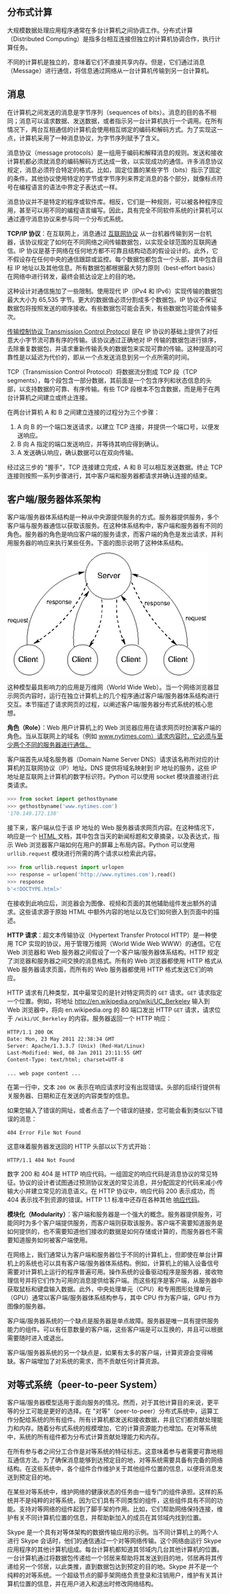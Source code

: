 ## 分布式计算

大规模数据处理应用程序通常在多台计算机之间协调工作。分布式计算（Distributed Computing）是指多台相互连接但独立的计算机协调合作，执行计算任务。

不同的计算机是独立的，意味着它们不直接共享内存。但是，它们通过消息（Message）进行通信，将信息通过网络从一台计算机传输到另一台计算机。

## 消息

在计算机之间发送的消息是字节序列（sequences of bits）。消息的目的各不相同；消息可以请求数据、发送数据，或者指示另一台计算机执行一个调用。在所有情况下，两台互相通信的计算机会使用相互绑定的编码和解码方式。为了实现这一点，计算机采用了一种消息协议，为字节序列赋予了含义。

消息协议（message protocols）是一组用于编码和解释消息的规则。发送和接收计算机都必须就消息的编码解码方式达成一致，以实现成功的通信。许多消息协议规定，消息必须符合特定的格式。比如，固定位置的某些字节（bits）指示了固定的条件。其他协议使用特定的字节或字节序列来界定消息的各个部分，就像标点符号在编程语言的语法中界定子表达式一样。

消息协议并不是特定的程序或软件库。相反，它们是一种规则，可以被各种程序应用，甚至可以用不同的编程语言编写。因此，具有完全不同软件系统的计算机可以通过遵守消息协议来参与同一个分布式系统。

**TCP/IP 协议**：在互联网上，消息通过 [互联网协议](https://en.wikipedia.org/wiki/Internet_Protocol) 从一台机器传输到另一台机器，该协议规定了如何在不同网络之间传输数据包，以实现全球范围的互联网通信。IP 协议是基于网络在任何地方都不可靠且结构动态的假设设计的。此外，它不假设存在任何中央的通信跟踪或监控。每个数据包都包含一个头部，其中包含目标 IP 地址以及其他信息。所有数据包都根据最大努力原则（best-effort basis）在网络中进行转发，最终会抵达设定上的目的地。

这种设计对通信施加了一些限制。使用现代 IP（IPv4 和 IPv6）实现传输的数据包最大大小为 65,535 字节。更大的数据值必须分割成多个数据包。IP 协议不保证数据包将按照发送的顺序接收。有些数据包可能会丢失，有些数据包可能会传输多次。

[传输控制协议 Transmission Control Protocol](http://en.wikipedia.org/wiki/Transmission_Control_Protocol) 是在 IP 协议的基础上提供了对任意大小字节流可靠有序的传输。该协议通过正确地对 IP 传输的数据包进行排序，去除重复数据包，并请求重新传输丢失的数据包来实现可靠的传输。这种提高的可靠性是以延迟为代价的，即从一个点发送消息到另一个点所需的时间。

TCP（Transmission Control Protocol）将数据流分割成 TCP 段（TCP segments），每个段包含一部分数据，其前面是一个包含序列和状态信息的头部，以支持数据的可靠、有序传输。有些 TCP 段根本不包含数据，而是用于在两台计算机之间建立或终止连接。

在两台计算机 A 和 B 之间建立连接的过程分为三个步骤：

1. A 向 B 的一个端口发送请求，以建立 TCP 连接，并提供一个端口号，以便发送响应。
2. B 向 A 指定的端口发送响应，并等待其响应得到确认。
3. A 发送确认响应，确认数据可以在双向传输。

经过这三步的 "握手"，TCP 连接建立完成，A 和 B 可以相互发送数据。终止 TCP 连接则按照一系列步骤进行，其中客户端和服务器都请求并确认连接的结束。

## 客户端/服务器体系架构

客户端/服务器体系结构是一种从中央源提供服务的方式。服务器提供服务，多个客户端与服务器通信以获取该服务。在这种体系结构中，客户端和服务器有不同的角色。服务器的角色是响应客户端的服务请求，而客户端的角色是发出请求，并利用服务器的响应来执行某些任务。下面的图示说明了这种体系结构。

![distributed_system](../img/clientserver.png)

这种模型最具影响力的应用是万维网（World Wide Web）。当一个网络浏览器显示网页内容时，运行在独立计算机上的几个程序通过客户端/服务器体系结构进行交互。本节描述了请求网页的过程，以阐述客户端/服务器分布式系统的核心思想。

**角色（Role）**：Web 用户计算机上的 Web 浏览器应用在请求网页时扮演客户端的角色。当从互联网上的域名（例如 www.nytimes.com）请求内容时，它必须与至少两个不同的服务器进行通信。

客户端首先从域名服务器（Domain Name Server DNS）请求该名称所对应的计算机的互联网协议（IP）地址。DNS 提供将域名映射到 IP 地址的服务，这些 IP 地址是互联网上计算机的数字标识符。Python 可以使用 socket 模块直接进行此类请求。

```python
>>> from socket import gethostbyname
>>> gethostbyname('www.nytimes.com')
'170.149.172.130'
```

接下来，客户端从位于该 IP 地址的 Web 服务器请求网页内容。在这种情况下，响应是一个 [HTML ](http://en.wikipedia.org/wiki/HTML)文档，其中包含当天的新闻标题和文章摘录，以及表达式，指示 Web 浏览器客户端如何在用户的屏幕上布局内容。Python 可以使用 `urllib.request` 模块进行所需的两个请求以检索此内容。

```python
>>> from urllib.request import urlopen
>>> response = urlopen('http://www.nytimes.com').read()
>>> response
b'<!DOCTYPE.html>'
```

在接收到此响应后，浏览器会为图像、视频和页面的其他辅助组件发出额外的请求。这些请求源于原始 HTML 中额外内容的地址以及它们如何嵌入到页面中的描述。

**HTTP 请求**：超文本传输协议（Hypertext Transfer Protocol HTTP）是一种使用 TCP 实现的协议，用于管理万维网（World Wide Web WWW）的通信。它在 Web 浏览器和 Web 服务器之间假设了一个客户端/服务器体系结构。HTTP 规定了浏览器和服务器之间交换的消息格式。所有的 Web 浏览器都使用 HTTP 格式从 Web 服务器请求页面，而所有的 Web 服务器都使用 HTTP 格式发送它们的响应。

HTTP 请求有几种类型，其中最常见的是针对特定网页的 `GET` 请求。`GET` 请求指定一个位置。例如，将地址 http://en.wikipedia.org/wiki/UC_Berkeley 输入到 Web 浏览器中，将向 en.wikipedia.org 的 80 端口发出 HTTP `GET` 请求，请求位于 `/wiki/UC_Berkeley` 的内容。服务器返回一个 HTTP 响应：

```http
HTTP/1.1 200 OK
Date: Mon, 23 May 2011 22:38:34 GMT
Server: Apache/1.3.3.7 (Unix) (Red-Hat/Linux)
Last-Modified: Wed, 08 Jan 2011 23:11:55 GMT
Content-Type: text/html; charset=UTF-8

... web page content ...
```

在第一行中，文本 `200 OK` 表示在响应请求时没有出现错误。头部的后续行提供有关服务器、日期和正在发送的内容类型的信息。

如果您输入了错误的网址，或者点击了一个错误的链接，您可能会看到类似以下错误的消息：

```http
404 Error File Not Found
```

这意味着服务器发送回的 HTTP 头部以以下方式开始：

```http
HTTP/1.1 404 Not Found
```

数字 200 和 404 是 HTTP 响应代码。一组固定的响应代码是消息协议的常见特征。协议的设计者试图通过预测协议发送的常见消息，并分配固定的代码来减小传输大小并建立常见的消息语义。在 HTTP 协议中，响应代码 200 表示成功，而 404 表示找不到资源的错误。HTTP 1.1 标准中还存在各种其他 [响应代码](http://en.wikipedia.org/wiki/List_of_HTTP_status_codes)。

**模块化（Modularity）**：客户端和服务器是一个强大的概念。服务器提供服务，可能同时为多个客户端提供服务，而客户端则获取该服务。客户端不需要知道服务是如何提供的，也不需要知道他们接收的数据是如何存储或计算的，而服务器也不需要知道服务如何被客户端使用。

在网络上，我们通常认为客户端和服务器位于不同的计算机上，但即使在单台计算机上的系统也可以具有客户端/服务器体系结构。例如，计算机上的输入设备信号需要对计算机上运行的程序普遍可用。操作系统的设备驱动程序是服务器，接收物理信号并将它们作为可用的消息提供给客户端。而这些程序是客户端，从服务器中获取鼠标和键盘输入数据。此外，中央处理单元（CPU）和专用图形处理单元（GPU）通常以客户端/服务器体系结构参与，其中 CPU 作为客户端，GPU 作为图像的服务器。

客户端/服务器系统的一个缺点是服务器是单点故障。服务器是唯一具有提供服务能力的组件。可以有任意数量的客户端，这些客户端是可以互换的，并且可以根据需要随时进入或退出。

客户端/服务器系统的另一个缺点是，如果有太多的客户端，计算资源会变得稀缺。客户端增加了对系统的需求，而不贡献任何计算资源。

## 对等式系统（peer-to-peer System）

客户端/服务器模型适用于面向服务的情况。然而，对于其他计算目的来说，更平等的分工可能是更好的选择。在 "对等"（peer-to-peer）分布式系统中，运算工作分配给系统的所有组件。所有计算机都发送和接收数据，并且它们都贡献处理能力和内存。随着分布式系统的规模增加，它的计算资源能力也增加。在对等系统中，系统的所有组件都为分布式计算贡献处理能力和内存。

在所有参与者之间分工合作是对等系统的特征标志。这意味着参与者需要可靠地相互通信方法。为了确保消息能够到达预定目的地，对等系统需要具备有完备的网络结构。在这些系统中，各个组件合作维护关于其他组件位置的信息，以便将消息发送到预定目的地。

在某些对等系统中，维护网络的健康状态的任务由一组专门的组件承担。这样的系统并不是纯粹的对等系统，因为它们具有不同类型的组件，这些组件具有不同的功能。支持对等网络的组件起到了脚手架的作用。比如，它们帮助网络保持连接，维护有关不同计算机位置的信息，并帮助新加入的成员在其邻域内找到位置。

Skype 是一个具有对等体架构的数据传输应用的示例。当不同计算机上的两个人进行 Skype 会话时，他们的通信通过一个对等网络传输。这个网络由运行 Skype 应用程序的其他计算机组成。每台计算机都知道其邻域内几台其他计算机的位置。一台计算机通过将数据包传递给一个邻居来帮助将其发送到目的地，邻居再将其传递给另一个邻居，以此类推，直到数据包达到预定的目的地。Skype 并不是一个纯粹的对等系统。一个超级节点的脚手架网络负责登录和注销用户，维护有关其计算机位置的信息，并在用户进入和退出时修改网络结构。